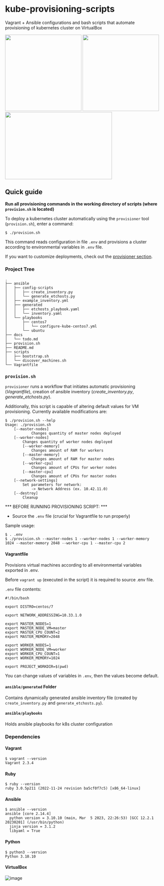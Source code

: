 # kube-provisioning-scripts

Vagrant + Ansible configurations and bash scripts that automate provisioning of kubernetes cluster on VirtualBox

<img src="https://www.elao.com/resized/content/images/blog/thumbnails/vagrant.png/132e0fdc7370fe435b5221b60a30ad1e.png"  width="250" height="250"> <img src="https://blog.zwindler.fr/2018/10/ansible_logo.png"  width="250" height="250"> <img src="https://logos-world.net/wp-content/uploads/2021/10/Python-Symbol.png"  width="350" height="220">


## Quick guide

**Run all provisioning commands in the working directory of scripts (where `provision.sh` is located)**

To deploy a kubernetes cluster automatically using the `provisioner` tool (`provision.sh`), enter a command:
```
$ ./provision.sh
```

This command reads configuration in file `.env` and provisions a cluster according to environmental variables in `.env` file.

If you want to customize deployments, check out the [provisioner section](https://github.com/tomek-skrond/kube-provisioning-scripts/edit/master/README.md#provisionsh).

### Project Tree

```
.
├── ansible
│   ├── config-scripts
│   │   ├── create_inventory.py
│   │   └── generate_etchosts.py
│   ├── example_inventory.yml
│   ├── generated
│   │   ├── etchosts_playbook.yaml
│   │   └── inventory.yaml
│   └── playbooks
│       ├── centos7
│       │   └── configure-kube-centos7.yml
│       └── ubuntu
├── docs
│   └── todo.md
├── provision.sh
├── README.md
├── scripts
│   ├── bootstrap.sh
│   └── discover_machines.sh
└── Vagrantfile
```
### `provision.sh`

`provisioner` runs a workflow that initiates automatic provisioning (*Vagrantfile*), creation of ansible inventory (*create_inventory.py*, *generate_etchosts.py*).

Additionally, this script is capable of altering default values for VM provisioning. Currently available modifications are:

```
$ ./provision.sh --help
Usage: ./provision.sh 
	[--master-nodes]
        	Changes quantity of master nodes deployed
	[--worker-nodes]
		Changes quantity of worker nodes deployed
    	[--worker-memory]
        	Changes amount of RAM for workers
    	[--master-memory]
        	Changes amount of RAM for master nodes
    	[--worker-cpu]
        	Changes amount of CPUs for worker nodes
    	[--master-cpu]
        	Changes amount of CPUs for master nodes
	[--network-settings]
		Set parameters for network:
			-> Network Address (ex. 10.42.11.0)
	[--destroy]
		Cleanup
```

*** BEFORE RUNNING PROVISIONING SCRIPT: ***

- Source the `.env` file (crucial for Vagrantfile to run properly)

Sample usage:
```
$ . .env
$ ./provision.sh --master-nodes 1 --worker-nodes 1 --worker-memory 1024 --master-memory 2048 --worker-cpu 1 --master-cpu 2
```


#### Vagrantfile

Provisions virtual machines according to all environmental variables exported in .env.

Before `vagrant up` (executed in the script) it is required to source .env file.

`.env` file contents:
```
#!/bin/bash

export DISTRO=centos/7

export NETWORK_ADDRESSING=10.33.1.0

export MASTER_NODES=1
export MASTER_NODE_VM=master
export MASTER_CPU_COUNT=2
export MASTER_MEMORY=2048

export WORKER_NODES=1
export WORKER_NODE_VM=worker
export WORKER_CPU_COUNT=1
export WORKER_MEMORY=1024

export PROJECT_WORKDIR=$(pwd)
```

You can change values of variables in `.env`, then the values become default.


#### `ansible/generated` Folder

Contains dynamically generated ansible inventory file (created by `create_inventory.py` and `generate_etchosts.py`).

#### `ansible/playbooks`

Holds ansible playbooks for k8s cluster configuration


### Dependencies

#### Vagrant
```
$ vagrant --version
Vagrant 2.3.4
```

#### Ruby

```
$ ruby --version
ruby 3.0.5p211 (2022-11-24 revision ba5cf0f7c5) [x86_64-linux]
```

#### Ansible

```
$ ansible --version
ansible [core 2.14.4]
  python version = 3.10.10 (main, Mar  5 2023, 22:26:53) [GCC 12.2.1 20230201] (/usr/bin/python)
  jinja version = 3.1.2
  libyaml = True
```

#### Python
```
$ python3 --version
Python 3.10.10
```

#### VirtualBox
![image](https://user-images.githubusercontent.com/58492207/235553798-edde1fd1-a8a5-4473-bde1-0170c221825c.png)
